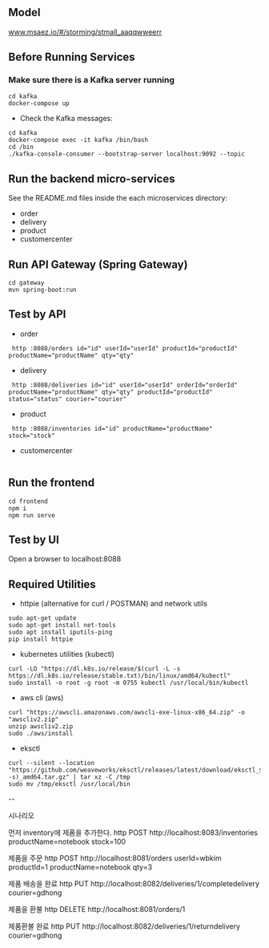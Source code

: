 # 

## Model
www.msaez.io/#/storming/stmall_aaqqwweerr

## Before Running Services
### Make sure there is a Kafka server running
```
cd kafka
docker-compose up
```
- Check the Kafka messages:
```
cd kafka
docker-compose exec -it kafka /bin/bash
cd /bin
./kafka-console-consumer --bootstrap-server localhost:9092 --topic
```

## Run the backend micro-services
See the README.md files inside the each microservices directory:

- order
- delivery
- product
- customercenter


## Run API Gateway (Spring Gateway)
```
cd gateway
mvn spring-boot:run
```

## Test by API
- order
```
 http :8088/orders id="id" userId="userId" productId="productId" productName="productName" qty="qty" 
```
- delivery
```
 http :8088/deliveries id="id" userId="userId" orderId="orderId" productName="productName" qty="qty" productId="productId" status="status" courier="courier" 
```
- product
```
 http :8088/inventories id="id" productName="productName" stock="stock" 
```
- customercenter
```
```


## Run the frontend
```
cd frontend
npm i
npm run serve
```

## Test by UI
Open a browser to localhost:8088

## Required Utilities

- httpie (alternative for curl / POSTMAN) and network utils
```
sudo apt-get update
sudo apt-get install net-tools
sudo apt install iputils-ping
pip install httpie
```

- kubernetes utilities (kubectl)
```
curl -LO "https://dl.k8s.io/release/$(curl -L -s https://dl.k8s.io/release/stable.txt)/bin/linux/amd64/kubectl"
sudo install -o root -g root -m 0755 kubectl /usr/local/bin/kubectl
```

- aws cli (aws)
```
curl "https://awscli.amazonaws.com/awscli-exe-linux-x86_64.zip" -o "awscliv2.zip"
unzip awscliv2.zip
sudo ./aws/install
```

- eksctl 
```
curl --silent --location "https://github.com/weaveworks/eksctl/releases/latest/download/eksctl_$(uname -s)_amd64.tar.gz" | tar xz -C /tmp
sudo mv /tmp/eksctl /usr/local/bin
```




--

시나리오

먼저 inventory에 제품을 추가한다.
http POST http://localhost:8083/inventories productName=notebook stock=100

제품을 주문
http POST http://localhost:8081/orders userId=wbkim productId=1 productName=notebook qty=3

제품 배송을 완료
http PUT http://localhost:8082/deliveries/1/completedelivery courier=gdhong

제품을 환불
http DELETE http://localhost:8081/orders/1

제품환불 완료
http PUT http://localhost:8082/deliveries/1/returndelivery courier=gdhong

